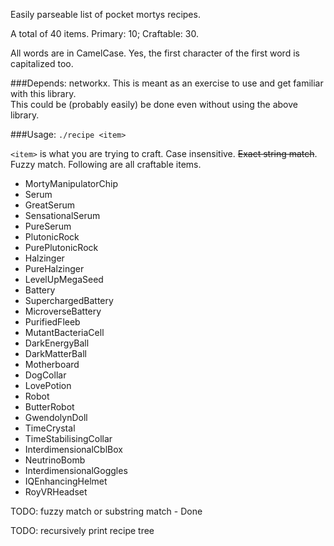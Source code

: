 Easily parseable list of pocket mortys recipes.

A total of 40 items. Primary: 10; Craftable: 30.

All words are in CamelCase. Yes, the first character of the first word is capitalized too. 

###Depends:
networkx. This is meant as an exercise to use and get familiar with this library.  
This could be (probably easily) be done even without using the above library. 

###Usage:
`./recipe <item>`

`<item>` is what you are trying to craft. Case insensitive. ~~Exact string match~~. Fuzzy match. Following are all craftable items.

 - MortyManipulatorChip
 - Serum
 - GreatSerum
 - SensationalSerum
 - PureSerum
 - PlutonicRock
 - PurePlutonicRock
 - Halzinger
 - PureHalzinger
 - LevelUpMegaSeed
 - Battery
 - SuperchargedBattery
 - MicroverseBattery
 - PurifiedFleeb
 - MutantBacteriaCell
 - DarkEnergyBall
 - DarkMatterBall
 - Motherboard
 - DogCollar
 - LovePotion
 - Robot
 - ButterRobot
 - GwendolynDoll
 - TimeCrystal
 - TimeStabilisingCollar
 - InterdimensionalCblBox
 - NeutrinoBomb
 - InterdimensionalGoggles
 - IQEnhancingHelmet
 - RoyVRHeadset

TODO: fuzzy match or substring match - Done

TODO: recursively print recipe tree
